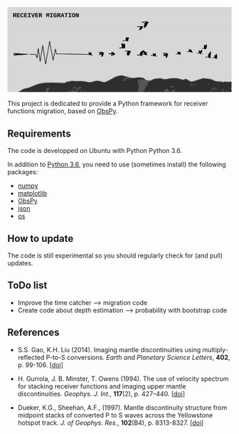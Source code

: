 ![receiver_migration_logo](receiver_migration_logo.png)

This project is dedicated to provide a Python framework for receiver functions migration, 
based on [ObsPy](https://github.com/obspy/obspy/wiki).

Requirements
------------
The code is developped on Ubuntu with Python Python 3.6.

In addition to [Python 3.6](https://www.python.org/downloads/release/python-365/), you need
to use (sometimes install) the following packages:

- [numpy](http://www.numpy.org/)
- [matplotlib](http://matplotlib.org/)
- [ObsPy](https://github.com/obspy/obspy/wiki)
- [json](https://docs.python.org/3/library/json.html)
- [os](https://docs.python.org/3/library/os.html)

How to update
-------------
The code is still experimental so you should regularly check for (and pull) 
updates.

ToDo list
-------------
- Improve the time catcher -->  migration code
- Create code about depth estimation --> probability with bootstrap code


References
----------

- S.S. Gao, K.H. Liu (2014). Imaging mantle discontinuities using multiply-reflected 
P-to-S conversions. *Earth and Planetary Science Letters*, **402**, p. 99-106.
\[[doi](https://doi.org/10.1016/j.epsl.2013.08.025)\]

- H. Gurrola, J. B. Minster, T. Owens (1994). The use of velocity spectrum for stacking receiver 
functions and imaging upper mantle discontinuities. *Geophys. J. Int.*, **117**(2), p. 427–440.
\[[doi](https://doi.org/10.1111/j.1365-246X.1994.tb03942.x)\]

- Dueker, K.G., Sheehan, A.F., (1997). Mantle discontinuity structure from midpoint stacks 
of converted P to S waves across the Yellowstone hotspot track. *J. of Geophys. Res.*, **102**(B4), p. 8313-8327.
\[[doi](https://doi.org/10.1029/96JB03857)\]

